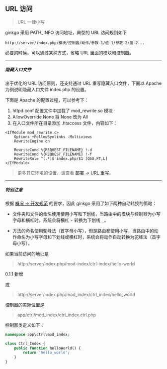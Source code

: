 ## URL 访问

> URL 一律小写

ginkgo 采用 PATH_INFO 访问地址，典型的 URL 访问规则如下

``` markup
http://server/index.php/模块/控制器/动作/参数-1/值-1/参数-2/值-2...
```
必要的时候，可以通过某种方式，省略 URL 里面的模块和控制器。

----------

##### 隐藏入口文件

出于优化的 URL 访问原则，还支持通过 URL 重写隐藏入口文件，下面以 Apache 为例说明隐藏入口文件 index.php 的设置。

下面是 Apache 的配置过程，可以参考下：

1. httpd.conf 配置文件中加载了 mod_rewrite.so 模块
2. AllowOverride None 将 None 改为 All
3. 在入口文件所在目录添加 .htaccess 文件，内容如下：

``` clike
<IfModule mod_rewrite.c>
    Options +FollowSymlinks -Multiviews
    RewriteEngine on
    
    RewriteCond %{REQUEST_FILENAME} !-d
    RewriteCond %{REQUEST_FILENAME} !-f
    RewriteRule ^(.*)$ index.php/$1 [QSA,PT,L]
</IfModule>
```

> 更多其它环境的设置，请查看 [部署 -> URL 重写](../deploy/url_rewrite.md)。

----------

##### 特别注意

根据 [概况 -> 开发规范](../overview/spec.md) 的要求，因此 ginkgo 采用了如下两种自动转换的策略：

* 文件夹和文件的命名使用使用小写和下划线，当路由中的模块与控制器为小写字母和横杠时，系统会将横杠 <kbd>-</kbd> 转换为下划线 <kbd>_</kbd>。

* 方法的命名使用驼峰法（首字母小写），但是路由都使用小写，当路由中的动作命名为小写字母和下划线或横杠时，系统会将动作自动转换为驼峰法（首字母小写）。

如果当前访问的地址是

> http://server/index.php/mod-index/ctrl-index/hello-world 

0.1.1 新增

或

> http://server/index.php/mod_index/ctrl_index/hello_world

控制器的实际位置是

> app/ctrl/mod_index/ctrl_index.ctrl.php

控制器类定义如下：

``` php
namespace app\ctrl\mod_index;

class Ctrl_Index {
    public function helloWorld() {
        return 'hello_world';
    }
}
```